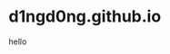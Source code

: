 <html>
  <title>Home Page</title>
  <body>
    <h1> d1ngd0ng.github.io </h1>
  <p1>hello</p1>
  </body>
</html>
